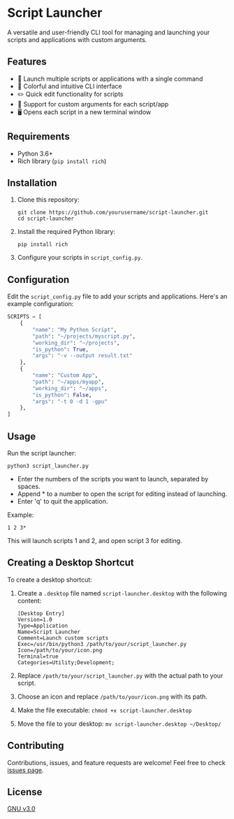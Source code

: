 # Script Launcher

A versatile and user-friendly CLI tool for managing and launching your scripts and applications with custom arguments.

## Features

- 🚀 Launch multiple scripts or applications with a single command
- 🎨 Colorful and intuitive CLI interface
- ✏️ Quick edit functionality for scripts
- 🔧 Support for custom arguments for each script/app
- 🖥️ Opens each script in a new terminal window

## Requirements

- Python 3.6+
- Rich library (`pip install rich`)

## Installation

1. Clone this repository:
   ```
   git clone https://github.com/yourusername/script-launcher.git
   cd script-launcher
   ```

2. Install the required Python library:
   ```
   pip install rich
   ```

3. Configure your scripts in `script_config.py`.

## Configuration

Edit the `script_config.py` file to add your scripts and applications. Here's an example configuration:

```python
SCRIPTS = [
    {
        "name": "My Python Script",
        "path": "~/projects/myscript.py",
        "working_dir": "~/projects",
        "is_python": True,
        "args": "-v --output result.txt"
    },
    {
        "name": "Custom App",
        "path": "~/apps/myapp",
        "working_dir": "~/apps",
        "is_python": False,
        "args": "-t 0 -d 1 -gpu"
    },
]
```

## Usage

Run the script launcher:

```
python3 script_launcher.py
```

- Enter the numbers of the scripts you want to launch, separated by spaces.
- Append * to a number to open the script for editing instead of launching.
- Enter 'q' to quit the application.

Example:
```
1 2 3*
```
This will launch scripts 1 and 2, and open script 3 for editing.

## Creating a Desktop Shortcut

To create a desktop shortcut:

1. Create a `.desktop` file named `script-launcher.desktop` with the following content:

   ```
   [Desktop Entry]
   Version=1.0
   Type=Application
   Name=Script Launcher
   Comment=Launch custom scripts
   Exec=/usr/bin/python3 /path/to/your/script_launcher.py
   Icon=/path/to/your/icon.png
   Terminal=true
   Categories=Utility;Development;
   ```

2. Replace `/path/to/your/script_launcher.py` with the actual path to your script.
3. Choose an icon and replace `/path/to/your/icon.png` with its path.
4. Make the file executable: `chmod +x script-launcher.desktop`
5. Move the file to your desktop: `mv script-launcher.desktop ~/Desktop/`

## Contributing

Contributions, issues, and feature requests are welcome! Feel free to check [issues page](https://github.com/yourusername/script-launcher/issues).

## License

[GNU v3.0](https://choosealicense.com/licenses/gpl-3.0/)
